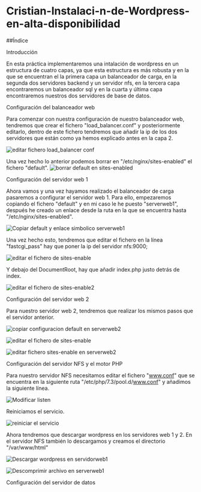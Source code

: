 # Cristian-Instalaci-n-de-Wordpress-en-alta-disponibilidad

##Índice


Introducción

En esta práctica implementaremos una intalación de wordpress en un estructura de cuatro capas, ya que esta estructura es más robusta y en la que se encuentran el la primera capa un balanceador de carga, en la segunda dos servidores backend  y un servidor nfs, en la tercera capa encontraremos un balanceador sql y en la cuarta y última capa encontraremos nuestros dos servidores de base de datos.

Configuración del balanceador web

Para comenzar con nuestra configuración de nuestro balanceador web, tendremos que crear el fichero "load_balancer.conf" y posteriormente editarlo, dentro de este fichero tendremos que añadir la ip de los dos servidores que están como ya hemos explicado antes en la capa 2.

![editar fichero load_balancer conf](https://github.com/colival03/Cristian-Instalaci-n-de-Wordpress-en-alta-disponibilidad/assets/146434716/0698b8c6-e3bf-4d70-8322-b12d3124db46)

Una vez hecho lo anterior podemos borrar en "/etc/nginx/sites-enabled" el fichero "default".
![borrar default en sites-enabled](https://github.com/colival03/Cristian-Instalaci-n-de-Wordpress-en-alta-disponibilidad/assets/146434716/13120c51-e637-4dd7-8b40-94640175bd07)

Configuración del servidor web 1

Ahora vamos y una vez hayamos realizado el balanceador de carga pasaremos a configurar el servidor web 1. Para ello, empezaremos copiando el fichero "default" y en mi caso le he puesto "serverweb1", después he creado un enlace desde la ruta en la que se encuentra hasta "/etc/nginx/sites-enabled".

![Copiar default y enlace simbolico serverweb1](https://github.com/colival03/Cristian-Instalaci-n-de-Wordpress-en-alta-disponibilidad/assets/146434716/a851c13c-d46a-4b0f-964a-d2d454dbfb3f)


Una vez hecho esto, tendremos que editar el fichero en la línea "fastcgi_pass" hay que poner la ip del servidor nfs:9000;

![editar el fichero de sites-enable](https://github.com/colival03/Cristian-Instalaci-n-de-Wordpress-en-alta-disponibilidad/assets/146434716/3373b9e9-5dde-49e6-abfe-43e8a96c09d6)

Y debajo del DocumentRoot, hay que añadir index.php justo detrás de index.

![editar el fichero de sites-enable2](https://github.com/colival03/Cristian-Instalaci-n-de-Wordpress-en-alta-disponibilidad/assets/146434716/2ca2ac0f-965a-4cee-9c45-5c7527e0d250)

Configuración del servidor web 2

Para nuestro servidor web 2, tendremos que realizar los mismos pasos que el servidor anterior.

![copiar configuracion default en serverweb2](https://github.com/colival03/Cristian-Instalaci-n-de-Wordpress-en-alta-disponibilidad/assets/146434716/74aeeb42-2d7a-4a05-8103-e7a6e24f0a48)

![editar el fichero de sites-enable](https://github.com/colival03/Cristian-Instalaci-n-de-Wordpress-en-alta-disponibilidad/assets/146434716/3373b9e9-5dde-49e6-abfe-43e8a96c09d6)

![editar fichero sites-enable en serverweb2](https://github.com/colival03/Cristian-Instalaci-n-de-Wordpress-en-alta-disponibilidad/assets/146434716/8a4b690c-f441-4ee7-a944-8fb0424277ef)

Configuración del servidor NFS y el motor PHP

Para nuestro servidor NFS necesitamos editar el fichero "www.conf" que se encuentra en la siguiente ruta "/etc/php/7.3/pool.d/www.conf" y añadimos la siguiente línea.

![Modificar listen ](https://github.com/colival03/Cristian-Instalaci-n-de-Wordpress-en-alta-disponibilidad/assets/146434716/7c94eca8-6b07-4175-a0e1-3dd8c57398f7)

Reiniciamos el servicio.

![reiniciar el servicio](https://github.com/colival03/Cristian-Instalaci-n-de-Wordpress-en-alta-disponibilidad/assets/146434716/d1c253c8-0e49-45e6-9b21-6fda286b0ed7)

Ahora tendremos que descargar wordpress en los servidores web 1 y 2. En el servidor NFS también lo descargamos y creamos el directorio "/var/www/html"

![Descargar wordpress en servidorweb1](https://github.com/colival03/Cristian-Instalaci-n-de-Wordpress-en-alta-disponibilidad/assets/146434716/f46e9d22-9753-4639-8315-bc784b8973c6)

![Descomprimir archivo en serverweb1](https://github.com/colival03/Cristian-Instalaci-n-de-Wordpress-en-alta-disponibilidad/assets/146434716/2bd34fec-d3fd-4d4d-8a5d-bed04d4ad982)

Configuración del servidor de datos

